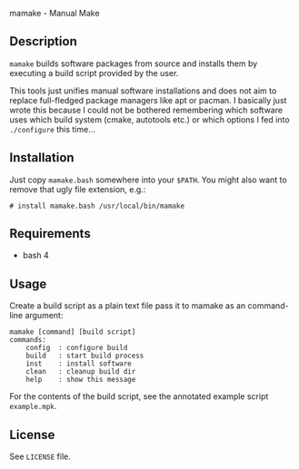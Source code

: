 mamake - Manual Make

## Description ##

`mamake` builds software packages from source and installs them by executing
a build script provided by the user.

This tools just unifies manual software installations and does not aim to
replace full-fledged package managers like apt or pacman.  I basically just
wrote this because I could not be bothered remembering which software uses which
build system (cmake, autotools etc.) or which options I fed into `./configure`
this time...

## Installation ##

Just copy `mamake.bash` somewhere into your `$PATH`.  You might also want to
remove that ugly file extension, e.g.:

    # install mamake.bash /usr/local/bin/mamake

## Requirements ##

 * bash 4

## Usage ##

Create a build script as a plain text file pass it to mamake as an command-line
argument:

    mamake [command] [build script]
    commands:
        config  : configure build
        build   : start build process
        inst    : install software
        clean   : cleanup build dir
        help    : show this message

For the contents of the build script, see the annotated example script
`example.mpk`.

## License ##

See `LICENSE` file.

